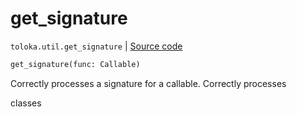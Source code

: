 # get_signature
`toloka.util.get_signature` | [Source code](https://github.com/Toloka/toloka-kit/blob/v0.1.26/src/util/__init__.py#L48)

```python
get_signature(func: Callable)
```

Correctly processes a signature for a callable. Correctly processes


classes


